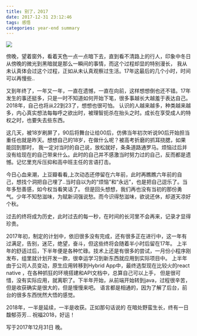 ```yaml
---
title: 别了，2017
date: 2017-12-31 23:12:46
tags: 感悟
categories: year-end summary
---
```

![](/images/2018.jpg)

<!-- more -->

傍晚，望着窗外，看着天色一点一点暗下去，直到看不清路上的行人，印象中冬日从傍晚的微光到黑暗就是那么一瞬间的事情，而这个过程却显的特别漫长，
我从未认真体会过这个过程，正如从未认真观察过生活。17年这最后的几个小时，时间可以再慢些..

又到年终了，一年又一年，一直在遗憾，一直在向前，这样想想倒也还不错。17年发生的事还挺多，只是一时不知道如何开始下笔，很多事越长大越羞于表达自己。2018年，自己也将从22到23了，想想也很可怕。
认识的人越来越多，种类越来越多，内心真实想法每每呼之欲出时，被理智扼杀在抬头之时。成长在享受成人的特权之时，也要失去些东西。

这几天，被18岁刷屏了，90后将舞台让给00后，仿佛当年初次听说90后开始担当重任也就是昨天。想想自己的18岁，在做什么呢？被高考折磨的抓耳挠腮，如果能回到那时，
我一定对当时的自己说，放松就好，条条道路通罗马。烦恼过后并没有给现在的自己带来什么。此时的自己并不感激当时努力过的自己，反而都是遗憾。记忆里充斥压抑和高中班主任的言语打击。
 
今日心血来潮，上豆瓣看看,上次动态还停留在六年前，此时再瞧瞧六年前的自己，想找个洞把自己埋了..当时自以为的“烦恼”和“永远”，也是把自己逗乐了。当年多愁善感，如今权当看笑话了。
但是回头想想，我们再也没有当初的那份勇气。少年不知愁滋味，为赋新词强说愁。而今识得愁滋味，欲说还休，却道天凉好个秋。

过去的终将成为历史，此时过去的每一秒，在时间的长河里不会再来，记录才显得珍贵。

2017年初，制定的计划中，依旧很多没有完成，还有很多正在进行中，这一年有过满足，告别，迷茫，绝望，奋斗，但这些终将会随着半小时后留在17年。
上半年的舒适过后，下半年便是各种忙碌。技术上还是有很多的尝试，一月份小程序刚发布，组里就计划开发一款，很幸运学习到新东西就应用到实际项目中。
上半年由于公司人员变动，原生应用转移到Hybrid App中，最终选型现在比较火的react native ，在各种抓狂的环境搭建和API文档中，总算自己可以上手，
但是很可惜，没有实际应用，就离职了。下半年开始，从前端开始转到java，过程很辛苦，但是收获确实是很大的，但是慢慢来吧。
语言都是相通的，因为了解了后台，前台的很多东西恍然大悟的感觉。

2018年，一半是延续，一半是收获。正如那句话说的 在暗处野蛮生长，终有一日馥郁芬芳... 祝福2018，好运！

写于2017年12月31日 晚。  